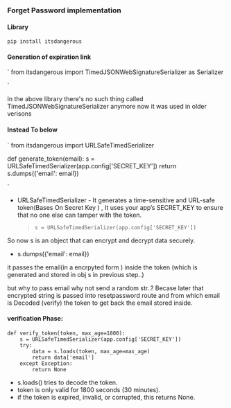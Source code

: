 ### Forget Password implementation

#### Library

```
pip install itsdangerous

```

#### Generation of expiration link

`
from itsdangerous import TimedJSONWebSignatureSerializer as Serializer

`

In the above library there's no such thing called TimedJSONWebSignatureSerializer anymore now it was used in older verisons


#### Instead To below

`
from itsdangerous import URLSafeTimedSerializer

def generate_token(email):
    s = URLSafeTimedSerializer(app.config['SECRET_KEY'])
    return s.dumps({'email': email})

`



* URLSafeTimedSerializer - It generates a time-sensitive and URL-safe token(Bases On Secret Key ) , It uses your app’s SECRET_KEY to ensure that no one else can tamper with the token.

    >`s = URLSafeTimedSerializer(app.config['SECRET_KEY']) `

So now s is an object that can encrypt and decrypt data securely.


* s.dumps({'email': email})

it passes the email(in a encrpyted form ) inside the token  (which is generated and stored in obj s in previous step..)

but why to pass email why not send a random str..? Becase later that encrypted string is passed into resetpassword route and from which email is Decoded (verify) the token to get back the email stored inside.



#### verification Phase:
```
def verify_token(token, max_age=1800):
    s = URLSafeTimedSerializer(app.config['SECRET_KEY'])
    try:
        data = s.loads(token, max_age=max_age)
        return data['email']
    except Exception:
        return None
```

* s.loads() tries to decode the token.
* token is only valid for 1800 seconds (30 minutes).
* if the token is expired, invalid, or corrupted, this returns None.















